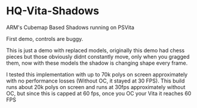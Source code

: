 # HQ-Vita-Shadows
ARM's Cubemap Based Shadows running on PSVita

First demo, controls are buggy.

This is just a demo with replaced models, originally this demo had chess pieces but those obviously didnt constantly move, only when you gragged them, now with these models the shadow is changing shape every frame.

I tested this implementation with up to 70k polys on screen approximately with no performance losses (Without OC, it stayed at 30 FPS).
This build runs about 20k polys on screen and runs at 30fps approximately without OC, but since this is capped at 60 fps, once you OC your Vita it reaches 60 FPS
